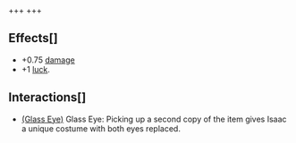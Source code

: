 +++
+++

Effects[]
---------


* +0.75 [damage](/wiki/Damage "Damage")
* +1 [luck](/wiki/Luck "Luck").


Interactions[]
--------------


* [(Glass Eye)](/wiki/Glass_Eye "Glass Eye") Glass Eye: Picking up a second copy of the item gives Isaac a unique costume with both eyes replaced.


